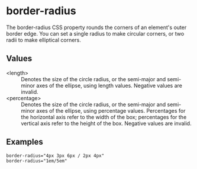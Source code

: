 # border-radius

The border-radius CSS property rounds the corners of an element's outer border edge. You can set a single radius to make circular corners, or two radii to make elliptical corners.

## Values

<dl>
<dt>&lt;length&gt;</dt>
<dd>Denotes the size of the circle radius, or the semi-major and semi-minor axes of the ellipse, using length values. Negative values are invalid.</dd>
<dt>&lt;percentage&gt;</dt>
<dd>Denotes the size of the circle radius, or the semi-major and semi-minor axes of the ellipse, using percentage values. Percentages for the horizontal axis refer to the width of the box; percentages for the vertical axis refer to the height of the box. Negative values are invalid.</dd>
</dl>

## Examples

```
border-radius="4px 3px 6px / 2px 4px"
border-radius="1em/5em"
```
